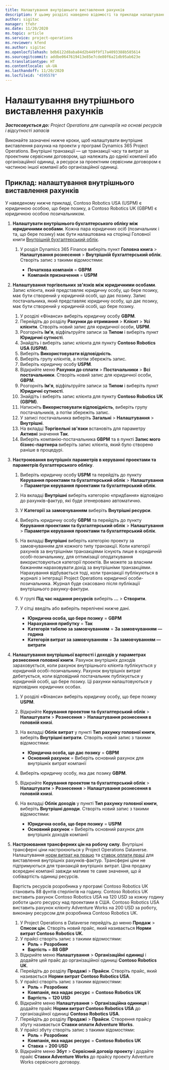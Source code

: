 ```yaml
---
title: Налаштування внутрішнього виставлення рахунків
description: У цьому розділі наведено відомості та приклади налаштування внутрішнього виставлення рахунка-фактури для проектів.
author: sigitac
manager: tfehr
ms.date: 11/20/2020
ms.topic: article
ms.service: project-operations
ms.reviewer: kfend
ms.author: sigitac
ms.openlocfilehash: bdb6122d8aba84d2b449f9f17a4093388b585614
ms.sourcegitcommit: addbe0647619413e85e7cde80f6a21db95ab623e
ms.translationtype: HT
ms.contentlocale: uk-UA
ms.lasthandoff: 11/20/2020
ms.locfileid: "4595578"
---
```

# <a name="configure-intercompany-invoicing"></a>Налаштування внутрішнього виставлення рахунків

_**Застосовується до:** Project Operations для сценаріїв на основі ресурсів і відсутності запасів_

Виконайте зазначені нижче кроки, щоб налаштувати внутрішнє виставлення рахунка на проекти у програмі Dynamics 365 Project Operations. Внутрішні транзакції — це транзакції часу та витрат за проектним сервісним договором, що належать до однієї компанії або організаційної одиниці, а ресурси за проектним сервісним договором є частиною іншої компанії або організаційної одиниці.

## <a name="example-configure-intercompany-invoicing"></a>Приклад: налаштування внутрішнього виставлення рахунків

У наведеному нижче прикладі, Contoso Robotics USA (USPM) є юридичною особою, що бере позику, а Contoso Robotics UK (GBPM) є юридичною особою позичальником. 

1. **Налаштувати внутрішнього бухгалтерського обліку між юридичними особами**. Кожна пара юридичних осіб (позичальник і та, що бере позику) має бути налаштована на сторінці Головної книги [Внутрішній бухгалтерський облік](https://docs.microsoft.com/dynamics365/finance/general-ledger/intercompany-accounting-setup).
    
    1. У розділ Dynamics 365 Finance виберіть пункт **Головна книга** > **Налаштування рознесення** > **Внутрішній бухгалтерський облік**. Створіть запис з такими відомостями:

        - **Початкова компанія** = **GBPM**
        - **Компанія призначення** = **USPM**

2. **Налаштування торгівельних зв'язків між юридичними особами**. Запис клієнта, який представляє юридичну особу, що бере позику, має бути створений у юридичній особі, що дає позику. Запис постачальника, який представляє юридичну особу, що дає позику, має бути створений у юридичній особі, що бере позику.

     1. У розділі «Фінанси» виберіть юридичну особу **GBPM**.
     2. Перейдіть до розділу **Рахунки до отримання** > **Клієнт** > **Усі клієнти**. Створіть новий запис для юридичної особи, **USPM**.
     3. Розгорніть **Ім'я**, відфільтруйте записи за **Типом** і виберіть пункт **Юридичні сутності**. 
     4. Знайдіть і виберіть запис клієнта для пункту **Contoso Robotics USA (USPM)**.
     5. Виберіть **Використовувати відповідність**. 
     6. Виберіть групу клієнтів, а потім збережіть запис.
     7. Виберіть юридичну особу **USPM**.
     8. Відкрийте меню **Рахунки до сплати** > **Постачальники** > **Всі постачальники**. Створіть новий запис для юридичної особи, **GBPM**.
     9. Розгорніть **Ім'я**, відфільтруйте записи за **Типом** і виберіть пункт **Юридичні сутності**. 
     10. Знайдіть і виберіть запис клієнта для пункту **Contoso Robotics UK (GBPM)**.
     11. Натисніть **Використовувати відповідність**, виберіть групу постачальників, а потім збережіть запис.
     12. У записі постачальника виберіть **Загальні** > **Налаштування** > **Внутрішні**.
     13. На вкладці **Торгівельні зв'язки** встановіть для параметру **Активні** значення **Так**.
     14. Виберіть компанію-постачальника **GBPM** та в пункті **Запис мого бізнес-партнера** виберіть запис клієнта, який було створено раніше в процедурі.

3. **Настроювання внутрішніх параметрів в керуванні проектами та параметрів бухгалтерського обліку**. 

    1. Виберіть юридичну особу **USPM** та перейдіть до пункту **Керування проектами та бухгалтерський облік** > **Налаштування** > **Параметри керування проектами та бухгалтерський облік**.
    2. На вкладці **Внутрішні** виберіть категорію «придбання» відповідно до рахунків-фактур, які буде згенеровано автоматично.
    3. У **Категорії за замовчуванням** виберіть **Внутрішні ресурси**.
    4. Виберіть юридичну особу **GBPM** та перейдіть до пункту **Керування проектами та бухгалтерський облік** > **Налаштування** > **Параметри керування проектами та бухгалтерський облік**.
    5. На вкладці **Внутрішні** виберіть категорію проекту за замовчуванням для кожного типу транзакції. Коли категорії рахунків за внутрішніми транзакціями існують лише в юридичній особі-позичальнику, для оптимізації оподаткування використовуються категорії проектів. Ви можете за власним бажанням нараховувати дохід за внутрішніми транзакціями. Нарахування відбувається тоді, коли транзакції публікуються в журналі з інтеграції Project Operations юридичної особи-позичальника. Журнал буде скасовано після публікації внутрішнього рахунку-фактури.
    6. У групі **Під час надання ресурсів** виберіть **...** > **Створити**. 
    7. У сітці введіть або виберіть перелічені нижче дані.

          - **Юридична особа, що бере позику** = **GBPM**
          - **Нарахування прибутку** = **Так**
          - **Категорія табелю за замовчуванням** = **За замовчуванням — година**
          - **Категорія витрат за замовчуванням** = **За замовчуванням — витрати**

4. **Налаштування внутрішньої вартості і доходів у параметрах рознесення головної книги**. Рахунок внутрішніх доходів зараховується, коли рахунок внутрішнього клієнта публікується у юридичній особі-позичальнику. Рахунок внутрішніх витрат дебетується, коли відповідний постачальник публікується у юридичній особі, що бере позику. Ці рахунки налаштовуються у відповідних юридичних особах. 
      
     1. У розділі «Фінанси» виберіть юридичну особу, що бере позику **USPM**. 
     2. Відкрийте **Керування проектом та бухгалтерський облік** > **Налаштувати** > **Рознесення** > **Налаштування рознесення в головній книзі**. 
     3. На вкладці **Облік витрат** у пункті **Тип рахунку головної книги**, виберіть **Внутрішні витрати**. Створіть новий запис з такими відомостями:
      
        - **Юридична особа, що дає позику** = **GBPM**
        - **Основний рахунок** = Виберіть основний рахунок для внутрішніх витрат компанії
        
     4. Виберіть юридичну особу, яка дає позику **GBPM**. 
     5. Відкрийте **Керування проектом та бухгалтерський облік** > **Налаштувати** > **Рознесення** > **Налаштування рознесення в головній книзі**. 
     6. На вкладці **Облік доходів** у пункті **Тип рахунку головної книги**, виберіть **Внутрішні доходи**. Створіть новий запис з такими відомостями:

        - **Юридична особа, що бере позику** = **USPM**
        - **Основний рахунок** = Виберіть основний рахунок для внутрішніх доходів компанії 

5. **Настроювання трансферних цін на робочу силу**. Внутрішні трансферні ціни настроюються у Project Operations Dataverse. Налаштування [норм витрат на працю](../pricing-costing/set-up-labor-cost-rate.md#transfer-pricing-and-costs-for-resources-outside-of-your-division-or-legal-entity) та [ставок оплати праці](../pricing-costing/set-up-labor-bill-rate.md#transfer-pricing-or-set-up-bill-rates-for-resources-from-other-organizational-units-or-divisions) для виставлення внутрішніх рахунків-фактур. Трансферні ціни не підтримуються для транзакцій внутрішніх витрат. Ціна продажу всередині компанії завжди матиме те саме значення, що й собівартість одиниці ресурсів.

      Вартість ресурсів розробника у програмі Contoso Robotics UK становить 88 фунтів стерлінгів на годину. Contoso Robotics UK виставить рахунок Contoso Robotics USA на 120 USD за кожну годину роботи цього ресурсу над проектами в США. Contoso Robotics USA виставить рахунок клієнту Adventure Works на 200 USD за роботу, виконану ресурсом для розробника Contoso Robotics UK.

      1. У Project Operations в Dataverse перейдіть до меню **Продаж** > **Список цін**. Створіть новий прайс, який називається **Норми витрат Contoso Robotics UK.** 
      2. У прайсі створіть запис з такими відомостями:
         - **Роль** = **Розробник**
         - **Вартість** = **88 GBP**
      3. Відкрийте меню **Налаштування** > **Організаційні одиниці** і додайте цей прайс до організаційної одиниці **Contoso Robotics UK**.
      4. Перейдіть до розділу **Продажі** > **Прайси**. Створіть прайс, який називається **Норми витрат Contoso Robotics USA**. 
      5. У прайсі створіть запис з такими відомостями:
          - **Роль** = **Розробник**
          - **Компанія, яка надає ресурс** = **Contoso Robotics UK**
          - **Вартість** = **120 USD**
      6. Відкрийте меню **Налаштування** > **Організаційна одиниця** і додайте прайс **Норми витрат Contoso Robotics USA** до організаційної одиниці **Contoso Robotics USA**.
      7. Перейдіть до розділу **Продажі** > **Прайси**. Створення прайсу збуту називається **Ставки оплати Adventure Works**. 
      8. У прайсі збуту створіть запис з такими відомостями:
          - **Роль** = **Розробник**
          - **Компанія, яка надає ресурс** = **Contoso Robotics UK**
          - **Ставка** = **200 USD**
      9. Відкрийте меню **Збут** > **Сервісний договір проекту** і додайте прайс **Ставки Adventure Works** до прайсу проекту Adventure Works сервісного договору.
